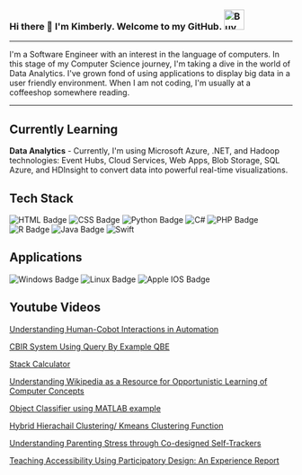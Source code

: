### Hi there 👋 I'm Kimberly. Welcome to my GitHub. <a href='https://ko-fi.com/A0A8IFE8B' target='_blank'><img height='36' style='border:0px;height:36px;' src='https://storage.ko-fi.com/cdn/kofi3.png?v=3' border='0' alt='Buy Me a Coffee at ko-fi.com' /></a>
---
I'm a Software Engineer with an interest in the language of computers. In this stage of my Computer Science journey, I'm taking a dive in the world of Data Analytics. I've grown fond of using applications to display big data in a user friendly environment. When I am not coding, I'm usually at a coffeeshop somewhere reading. 

---
## Currently Learning

**Data Analytics** - Currently, I'm using Microsoft Azure, .NET, and Hadoop technologies: Event Hubs, Cloud Services, Web Apps, Blob Storage, SQL Azure, and HDInsight to convert data into powerful real-time visualizations.

## Tech Stack
![HTML Badge](https://img.shields.io/badge/HTML5-9bddff?style=for-the-badge&logo=html5&logoColor=white)
![CSS Badge](https://img.shields.io/badge/CSS-d0f0c0?style=for-the-badge&logo=css3&logoColor=white)
![Python Badge](https://img.shields.io/badge/Python-e8f48c?style=for-the-badge&logo=python&logoColor=black)
![C#](https://img.shields.io/badge/c%23-%23239120.svg?style=for-the-badge&logo=c-sharp&logoColor=white)
![PHP Badge](https://img.shields.io/badge/PHP-f77f00?style=for-the-badge&logo=php&logoColor=white)
![R Badge](https://img.shields.io/badge/R-b2ec5d?style=for-the-badge&logo=r&logoColor=white)
![Java Badge](https://img.shields.io/badge/Java-ffbcd9?style=for-the-badge&logo=java&logoColor=black)
![Swift](https://img.shields.io/badge/swift-F54A2A?style=for-the-badge&logo=swift&logoColor=white)

## Applications
![Windows Badge](https://img.shields.io/badge/Microsoft_Windows-ffddf4?style=for-the-badge&logo=windows&logoColor=white)
![Linux Badge](https://img.shields.io/badge/Linux-ffddf4?style=for-the-badge&logo=linux&logoColor=black)
![Apple IOS Badge](https://img.shields.io/badge/Apple_macOS-ffddf4?style=for-the-badge&logo=apple&logoColor=white)

## Youtube Videos
[Understanding Human-Cobot Interactions in Automation](https://www.youtube.com/watch?v=3IaM9SlYKLY) 

[CBIR System Using Query By Example QBE](https://www.youtube.com/watch?v=ORjh1DdhqHw)

[Stack Calculator](https://www.youtube.com/watch?v=FImmrUc6WTI)

[Understanding Wikipedia as a Resource for Opportunistic Learning of Computer Concepts](https://www.youtube.com/watch?v=glun0Rl76Qg)

[Object Classifier using MATLAB example](https://www.youtube.com/watch?v=_mNgsuLg0C4)

[Hybrid Hierachail Clustering/ Kmeans Clustering Function](https://www.youtube.com/watch?v=4UPE2kd0fok)

[Understanding Parenting Stress through Co-designed Self-Trackers](https://www.youtube.com/watch?v=57knbtcYbRc)

[Teaching Accessibility Using Participatory Design: An Experience Report](https://www.youtube.com/watch?v=8F0RZCBd89I)

